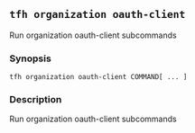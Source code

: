 ## `tfh organization oauth-client`

Run organization oauth-client subcommands

### Synopsis

    tfh organization oauth-client COMMAND[ ... ]

### Description

Run organization oauth-client subcommands

